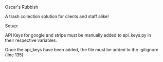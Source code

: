 Oscar's Rubbish

A trash collection solution for clients and staff alike!

Setup:

API Keys for google and stripe must be manually added to api_keys.py in their respective variables.

Once the api_keys have been added, the file must be added to the .gitignore (line 135)
